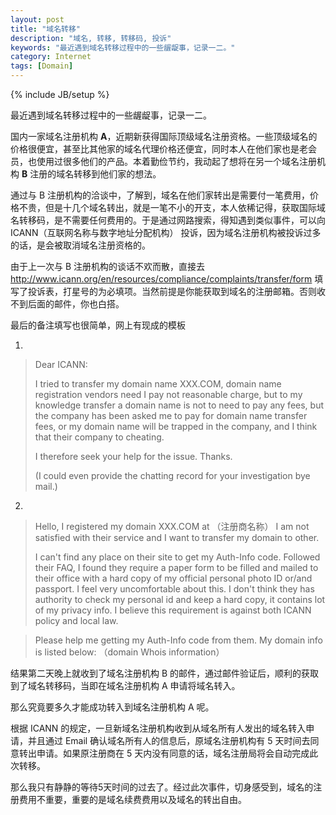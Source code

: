 ```yaml
---
layout: post
title: "域名转移"
description: "域名, 转移, 转移码, 投诉"
keywords: "最近遇到域名转移过程中的一些龌龊事，记录一二。"
category: Internet
tags: [Domain]
---
```

{% include JB/setup %}

最近遇到域名转移过程中的一些龌龊事，记录一二。

国内一家域名注册机构 **A**，近期新获得国际顶级域名注册资格。一些顶级域名的价格很便宜，甚至比其他家的域名代理价格还便宜，同时本人在他们家也是老会员，也使用过很多他们的产品。本着勤俭节约，我动起了想将在另一个域名注册机构 **B** 注册的域名转移到他们家的想法。

通过与 B 注册机构的洽谈中，了解到，域名在他们家转出是需要付一笔费用，价格不贵，但是十几个域名转出，就是一笔不小的开支，本人依稀记得，获取国际域名转移码，是不需要任何费用的。于是通过网路搜索，得知遇到类似事件，可以向 ICANN（互联网名称与数字地址分配机构） 投诉，因为域名注册机构被投诉过多的话，是会被取消域名注册资格的。

<!-- more -->
由于上一次与 B 注册机构的谈话不欢而散，直接去 http://www.icann.org/en/resources/compliance/complaints/transfer/form 填写了投诉表，打星号的为必填项。当然前提是你能获取到域名的注册邮箱。否则收不到后面的邮件，你也白搭。

最后的备注填写也很简单，网上有现成的模板

1.
>Dear ICANN:
>
>I tried to transfer my domain name XXX.COM, domain name registration vendors need I pay not reasonable charge, but to my knowledge transfer a domain name is not to need to pay any fees, but the company has been asked me to pay for domain name transfer fees, or my domain name will be trapped in the company, and I think that their company to cheating.
>
>I therefore seek your help for the issue. Thanks.
>
>(I could even provide the chatting record for your investigation bye mail.)

2.
>Hello,
>I registered my domain XXX.COM at （注册商名称） I am not satisfied with their service and I want to transfer my domain to other.
>
>I can't find any place on their site to get my Auth-Info code. Followed their FAQ, I found they require a paper form to be filled and mailed to their office with a hard copy of my official personal photo ID or/and passport. I feel very uncomfortable about this. I don't think they has authority to check my personal id and keep a hard copy, it contains lot of my privacy info. I believe this requirement is against both ICANN policy and local law.

>Please help me getting my Auth-Info code from them. My domain info is listed below:
>（domain Whois information）

结果第二天晚上就收到了域名注册机构 B 的邮件，通过邮件验证后，顺利的获取到了域名转移码，当即在域名注册机构 A 申请将域名转入。

那么究竟要多久才能成功转入到域名注册机构 A 呢。

根据 ICANN 的规定，一旦新域名注册机构收到从域名所有人发出的域名转入申请，并且通过 Email 确认域名所有人的信息后，原域名注册机构有 5 天时间去同意转出申请。如果原注册商在 5 天内没有同意的话，域名注册局将会自动完成此次转移。

那么我只有静静的等待5天时间的过去了。经过此次事件，切身感受到，域名的注册费用不重要，重要的是域名续费费用以及域名的转出自由。
